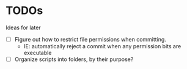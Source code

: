 # TODOs

Ideas for later

- [ ] Figure out how to restrict file permissions when committing.
  - IE: automatically reject a commit when any permission bits are executable
- [ ] Organize scripts into folders, by their purpose?